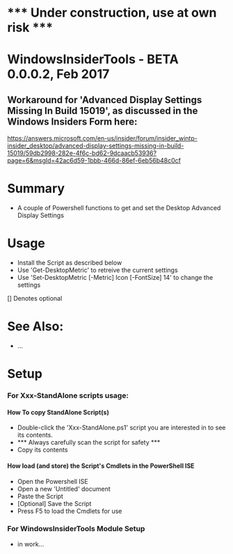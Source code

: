 # *** Under construction, use at own risk ***

# WindowsInsiderTools - BETA 0.0.0.2, Feb 2017

## Workaround for 'Advanced Display Settings Missing In Build 15019', as discussed in the Windows Insiders Form here:
https://answers.microsoft.com/en-us/insider/forum/insider_wintp-insider_desktop/advanced-display-settings-missing-in-build-15019/59db2998-282e-4f6c-bd62-9dcaacb53936?page=6&msgId=42ac6d59-1bbb-466d-86ef-6eb56b48c0cf

# Summary
+ A couple of Powershell functions to get and set the Desktop Advanced Display Settings

# Usage
+ Install the Script as described below
+ Use 'Get-DesktopMetric' to retreive the current settings
+ Use 'Set-DesktopMetric [-Metric] Icon [-FontSize] 14' to change the settings

[] Denotes optional
# See Also:
+ ...

# Setup
### For Xxx-StandAlone scripts usage: 
#### How To copy StandAlone Script(s)
+ Double-click the 'Xxx-StandAlone.ps1' script you are interested in to see its contents.
+ *** Always carefully scan the script for safety ***
+ Copy its contents

#### How load (and store) the Script's Cmdlets in the PowerShell ISE
+ Open the Powershell ISE
+ Open a new 'Untitled' document
+ Paste the Script
+ [Optional] Save the Script
+ Press F5 to load the Cmdlets for use

### For WindowsInsiderTools Module Setup
+ in work...
